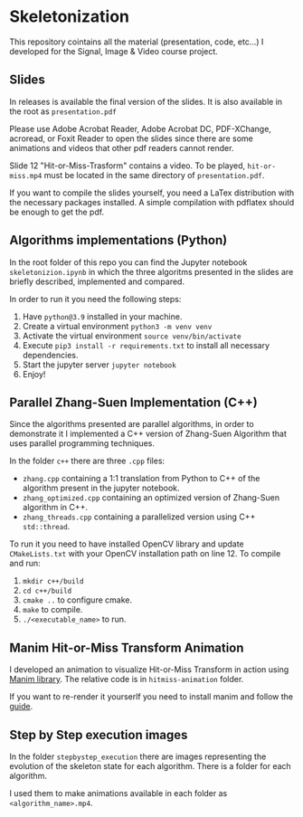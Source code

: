 # Skeletonization

This repository cointains all the material (presentation, code, etc...) I developed for the Signal, Image & Video course project.

## Slides
In releases is available the final version of the slides. It is also available in the root as `presentation.pdf`

Please use Adobe Acrobat Reader, Adobe Acrobat DC, PDF-XChange, acroread, or Foxit Reader to open the slides since there are some animations and videos that other pdf readers cannot render. 

Slide 12 "Hit-or-Miss-Trasform" contains a video. To be played, `hit-or-miss.mp4` must be located in the same directory of `presentation.pdf`.

If you want to compile the slides yourself, you need a LaTex distribution with the necessary packages installed.
A simple compilation with pdflatex should be enough to get the pdf.

## Algorithms implementations (Python)

In the root folder of this repo you can find the Jupyter notebook `skeletonizion.ipynb` in which the three algoritms presented in the slides are briefly described, implemented and compared.

In order to run it you need the following steps:
1. Have `python@3.9` installed in your machine.
2. Create a virtual environment `python3 -m venv venv`
3. Activate the virtual environment `source venv/bin/activate`
4. Execute `pip3 install -r requirements.txt` to install all necessary dependencies.
5. Start the jupyter server `jupyter notebook`
6. Enjoy! 

## Parallel Zhang-Suen Implementation (C++)

Since the algorithms presented are parallel algorithms, in order to demonstrate it I implemented a C++ version of Zhang-Suen Algorithm that uses parallel programming techniques.

In the folder `c++` there are three `.cpp` files:
- `zhang.cpp` containing a 1:1 translation from Python to C++ of the algorithm present in the jupyter notebook.
- `zhang_optimized.cpp` containing an optimized version of Zhang-Suen algorithm in C++.
- `zhang_threads.cpp` containing a parallelized version using C++ `std::thread`.

To run it you need to have installed OpenCV library and update `CMakeLists.txt` with your OpenCV installation path on line 12.
To compile and run: 
1. `mkdir c++/build`
2. `cd c++/build`
3. `cmake ..` to configure cmake.
4. `make` to compile.
5. `./<executable_name>` to run.

## Manim Hit-or-Miss Transform Animation
I developed an animation to visualize Hit-or-Miss Transform in action using [Manim library](https://www.manim.community/). The relative code is in `hitmiss-animation` folder. 

If you want to re-render it yourserlf you need to install manim and follow the [guide](https://docs.manim.community/en/stable/installation.html#local-installation).

## Step by Step execution images
In the folder `stepbystep_execution` there are images representing the evolution of the skeleton state for each algorithm. There is a folder for each algorithm. 

I used them to make animations available in each folder as `<algorithm_name>.mp4`.
